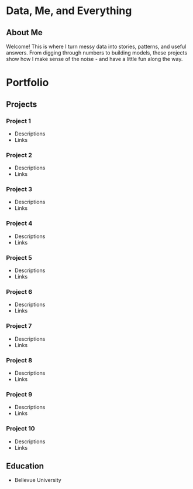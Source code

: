 # Data, Me, and Everything

## About Me
Welcome! This is where I turn messy data into stories, patterns, and useful answers. From digging through numbers to building models, these projects show how I make sense of the noise - and have a little fun along the way.

# Portfolio

## Projects

### Project 1
- Descriptions
- Links

### Project 2
- Descriptions
- Links

### Project 3
- Descriptions
- Links

### Project 4
- Descriptions
- Links

### Project 5
- Descriptions
- Links

### Project 6
- Descriptions
- Links

### Project 7
- Descriptions
- Links

### Project 8
- Descriptions
- Links

### Project 9
- Descriptions
- Links

### Project 10
- Descriptions
- Links

## Education
- Bellevue University

